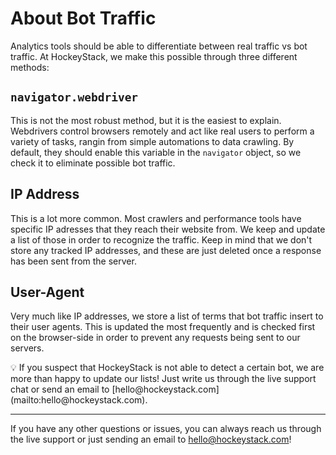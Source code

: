 # About Bot Traffic

Analytics tools should be able to differentiate between real traffic vs bot traffic. At HockeyStack, we make this possible through three different methods:

## `navigator.webdriver`

This is not the most robust method, but it is the easiest to explain. Webdrivers control browsers remotely and act like real users to perform a variety of tasks, rangin from simple automations to data crawling. By default, they should enable this variable in the `navigator` object, so we check it to eliminate possible bot traffic.

## IP Address

This is a lot more common. Most crawlers and performance tools have specific IP adresses that they reach their website from. We keep and update a list of those in order to recognize the traffic. Keep in mind that we don't store any tracked IP addresses, and these are just deleted once a response has been sent from the server.

## User-Agent

Very much like IP addresses, we store a list of terms that bot traffic insert to their user agents. This is updated the most frequently and is checked first on the browser-side in order to prevent any requests being sent to our servers.

<aside>
💡 If you suspect that HockeyStack is not able to detect a certain bot, we are more than happy to update our lists! Just write us through the live support chat or send an email to [hello@hockeystack.com](mailto:hello@hockeystack.com).

</aside>

---

If you have any other questions or issues, you can always reach us through the live support or just sending an email to [hello@hockeystack.com](mailto:hello@hockeystack.com)!